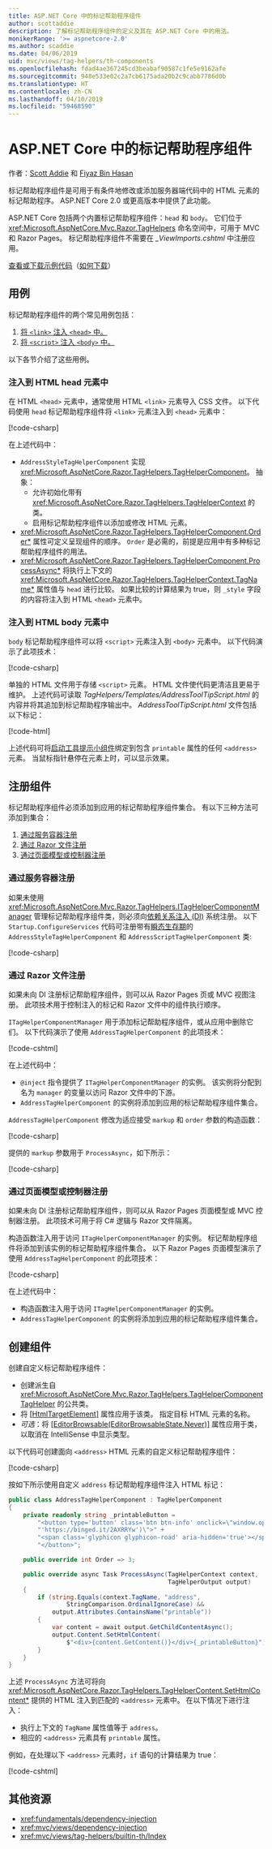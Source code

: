 ```yaml
---
title: ASP.NET Core 中的标记帮助程序组件
author: scottaddie
description: 了解标记帮助程序组件的定义及其在 ASP.NET Core 中的用法。
monikerRange: '>= aspnetcore-2.0'
ms.author: scaddie
ms.date: 04/06/2019
uid: mvc/views/tag-helpers/th-components
ms.openlocfilehash: fdad4ae367245cd3beabaf90587c1fe5e9162afe
ms.sourcegitcommit: 948e533e02c2a7cb6175ada20b2c9cabb7786d0b
ms.translationtype: HT
ms.contentlocale: zh-CN
ms.lasthandoff: 04/10/2019
ms.locfileid: "59468590"
---
```

# <a name="tag-helper-components-in-aspnet-core"></a>ASP.NET Core 中的标记帮助程序组件

作者：[Scott Addie](https://twitter.com/Scott_Addie) 和 [Fiyaz Bin Hasan](https://github.com/fiyazbinhasan)

标记帮助程序组件是可用于有条件地修改或添加服务器端代码中的 HTML 元素的标记帮助程序。 ASP.NET Core 2.0 或更高版本中提供了此功能。

ASP.NET Core 包括两个内置标记帮助程序组件：`head` 和 `body`。 它们位于 <xref:Microsoft.AspNetCore.Mvc.Razor.TagHelpers> 命名空间中，可用于 MVC 和 Razor Pages。 标记帮助程序组件不需要在 *_ViewImports.cshtml* 中注册应用。

[查看或下载示例代码](https://github.com/aspnet/Docs/tree/master/aspnetcore/mvc/views/tag-helpers/th-components/samples)（[如何下载](xref:index#how-to-download-a-sample)）

## <a name="use-cases"></a>用例

标记帮助程序组件的两个常见用例包括：

1. [将 `<link>` 注入 `<head>` 中。](#inject-into-html-head-element)
1. [将 `<script>` 注入 `<body>` 中。](#inject-into-html-body-element)

以下各节介绍了这些用例。

### <a name="inject-into-html-head-element"></a>注入到 HTML head 元素中

在 HTML `<head>` 元素中，通常使用 HTML `<link>` 元素导入 CSS 文件。 以下代码使用 `head` 标记帮助程序组件将 `<link>` 元素注入到 `<head>` 元素中：

[!code-csharp[](th-components/samples/RazorPagesSample/TagHelpers/AddressStyleTagHelperComponent.cs)]

在上述代码中：

* `AddressStyleTagHelperComponent` 实现 <xref:Microsoft.AspNetCore.Razor.TagHelpers.TagHelperComponent>。 抽象：
  * 允许初始化带有 <xref:Microsoft.AspNetCore.Razor.TagHelpers.TagHelperContext> 的类。
  * 启用标记帮助程序组件以添加或修改 HTML 元素。
* <xref:Microsoft.AspNetCore.Razor.TagHelpers.TagHelperComponent.Order*> 属性可定义呈现组件的顺序。 `Order` 是必需的，前提是应用中有多种标记帮助程序组件的用法。
* <xref:Microsoft.AspNetCore.Razor.TagHelpers.TagHelperComponent.ProcessAsync*> 将执行上下文的 <xref:Microsoft.AspNetCore.Razor.TagHelpers.TagHelperContext.TagName*> 属性值与 `head` 进行比较。 如果比较的计算结果为 true，则 `_style` 字段的内容将注入到 HTML `<head>` 元素中。

### <a name="inject-into-html-body-element"></a>注入到 HTML body 元素中

`body` 标记帮助程序组件可以将 `<script>` 元素注入到 `<body>` 元素中。 以下代码演示了此项技术：

[!code-csharp[](th-components/samples/RazorPagesSample/TagHelpers/AddressScriptTagHelperComponent.cs)]

单独的 HTML 文件用于存储 `<script>` 元素。 HTML 文件使代码更清洁且更易于维护。 上述代码可读取 *TagHelpers/Templates/AddressToolTipScript.html* 的内容并将其追加到标记帮助程序输出中。 *AddressToolTipScript.html* 文件包括以下标记：

[!code-html[](th-components/samples/RazorPagesSample/TagHelpers/Templates/AddressToolTipScript.html)]

上述代码可将[启动工具提示小组件](https://getbootstrap.com/docs/3.3/javascript/#tooltips)绑定到包含 `printable` 属性的任何 `<address>` 元素。 当鼠标指针悬停在元素上时，可以显示效果。

## <a name="register-a-component"></a>注册组件

标记帮助程序组件必须添加到应用的标记帮助程序组件集合。 有以下三种方法可添加到集合：

1. [通过服务容器注册](#registration-via-services-container)
1. [通过 Razor 文件注册](#registration-via-razor-file)
1. [通过页面模型或控制器注册](#registration-via-page-model-or-controller)

### <a name="registration-via-services-container"></a>通过服务容器注册

如果未使用 <xref:Microsoft.AspNetCore.Mvc.Razor.TagHelpers.ITagHelperComponentManager> 管理标记帮助程序组件类，则必须向[依赖关系注入 (DI)](xref:fundamentals/dependency-injection) 系统注册。 以下 `Startup.ConfigureServices` 代码可注册带有[瞬态生存期](xref:fundamentals/dependency-injection#lifetime-and-registration-options)的 `AddressStyleTagHelperComponent` 和 `AddressScriptTagHelperComponent` 类:

[!code-csharp[](th-components/samples/RazorPagesSample/Startup.cs?name=snippet_ConfigureServices&highlight=12-15)]

### <a name="registration-via-razor-file"></a>通过 Razor 文件注册

如果未向 DI 注册标记帮助程序组件，则可以从 Razor Pages 页或 MVC 视图注册。 此项技术用于控制注入的标记和 Razor 文件中的组件执行顺序。

`ITagHelperComponentManager` 用于添加标记帮助程序组件，或从应用中删除它们。 以下代码演示了使用 `AddressTagHelperComponent` 的此项技术：

[!code-cshtml[](th-components/samples/RazorPagesSample/Pages/Contact.cshtml?name=snippet_ITagHelperComponentManager)]

在上述代码中：

* `@inject` 指令提供了 `ITagHelperComponentManager` 的实例。 该实例将分配到名为 `manager` 的变量以访问 Razor 文件中的下游。
* `AddressTagHelperComponent` 的实例将添加到应用的标记帮助程序组件集合。

`AddressTagHelperComponent` 修改为适应接受 `markup` 和 `order` 参数的构造函数：

[!code-csharp[](th-components/samples/RazorPagesSample/TagHelpers/AddressTagHelperComponent.cs?name=snippet_Constructor)]

提供的 `markup` 参数用于 `ProcessAsync`，如下所示：

[!code-csharp[](th-components/samples/RazorPagesSample/TagHelpers/AddressTagHelperComponent.cs?name=snippet_ProcessAsync&highlight=10-11)]

### <a name="registration-via-page-model-or-controller"></a>通过页面模型或控制器注册

如果未向 DI 注册标记帮助程序组件，则可以从 Razor Pages 页面模型或 MVC 控制器注册。 此项技术可用于将 C# 逻辑与 Razor 文件隔离。

构造函数注入用于访问 `ITagHelperComponentManager` 的实例。 标记帮助程序组件将添加到该实例的标记帮助程序组件集合。 以下 Razor Pages 页面模型演示了使用 `AddressTagHelperComponent` 的此项技术：

[!code-csharp[](th-components/samples/RazorPagesSample/Pages/Index.cshtml.cs?name=snippet_IndexModelClass)]

在上述代码中：

* 构造函数注入用于访问 `ITagHelperComponentManager` 的实例。
* `AddressTagHelperComponent` 的实例将添加到应用的标记帮助程序组件集合。

## <a name="create-a-component"></a>创建组件

创建自定义标记帮助程序组件：

* 创建派生自 <xref:Microsoft.AspNetCore.Mvc.Razor.TagHelpers.TagHelperComponentTagHelper> 的公共类。
* 将 [[HtmlTargetElement]](xref:Microsoft.AspNetCore.Razor.TagHelpers.HtmlTargetElementAttribute) 属性应用于该类。 指定目标 HTML 元素的名称。
* *可选*：将 [[EditorBrowsable(EditorBrowsableState.Never)]](xref:System.ComponentModel.EditorBrowsableAttribute) 属性应用于类，以取消在 IntelliSense 中显示类型。

以下代码可创建面向 `<address>` HTML 元素的自定义标记帮助程序组件：

[!code-csharp[](th-components/samples/RazorPagesSample/TagHelpers/AddressTagHelperComponentTagHelper.cs)]

按如下所示使用自定义 `address` 标记帮助程序组件注入 HTML 标记：

```csharp
public class AddressTagHelperComponent : TagHelperComponent
{
    private readonly string _printableButton =
        "<button type='button' class='btn btn-info' onclick=\"window.open("
        "'https://binged.it/2AXRRYw')\">" +
        "<span class='glyphicon glyphicon-road' aria-hidden='true'></span>" +
        "</button>";

    public override int Order => 3;

    public override async Task ProcessAsync(TagHelperContext context,
                                            TagHelperOutput output)
    {
        if (string.Equals(context.TagName, "address",
                StringComparison.OrdinalIgnoreCase) &&
            output.Attributes.ContainsName("printable"))
        {
            var content = await output.GetChildContentAsync();
            output.Content.SetHtmlContent(
                $"<div>{content.GetContent()}</div>{_printableButton}");
        }
    }
}
```

上述 `ProcessAsync` 方法可将向 <xref:Microsoft.AspNetCore.Razor.TagHelpers.TagHelperContent.SetHtmlContent*> 提供的 HTML 注入到匹配的 `<address>` 元素中。 在以下情况下进行注入：

* 执行上下文的 `TagName` 属性值等于 `address`。
* 相应的 `<address>` 元素具有 `printable` 属性。

例如，在处理以下 `<address>` 元素时，`if` 语句的计算结果为 true：

[!code-cshtml[](th-components/samples/RazorPagesSample/Pages/Contact.cshtml?name=snippet_AddressPrintable)]

## <a name="additional-resources"></a>其他资源

* <xref:fundamentals/dependency-injection>
* <xref:mvc/views/dependency-injection>
* <xref:mvc/views/tag-helpers/builtin-th/Index>
